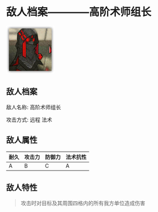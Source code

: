 # 敌人档案————高阶术师组长

![高阶术师组长](./eneIcons/高阶术师组长.png)

## 敌人档案

敌人名称: 高阶术师组长

攻击方式: 远程 法术

## 敌人属性

| 耐久      | 攻击力  | 防御力 | 法术抗性 |
|---------|------|-----|------|
| A | B | C | A |

## 敌人特性
> 攻击时对目标及其周围四格内的所有我方单位造成伤害
